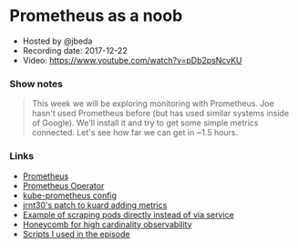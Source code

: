 # Prometheus as a noob

- Hosted by @jbeda
- Recording date: 2017-12-22
- Video: https://www.youtube.com/watch?v=pDb2psNcvKU

### Show notes

> This week we will be exploring monitoring with Prometheus. Joe hasn't used Prometheus before (but has used similar systems inside of Google).  We'll install it and try to get some simple metrics connected.  Let's see how far we can get in ~1.5 hours.

### Links

 - [Prometheus](https://prometheus.io)
 - [Prometheus Operator](https://github.com/coreos/prometheus-operator)
 - [kube-prometheus config](https://github.com/coreos/prometheus-operator/tree/master/contrib/kube-prometheus)
 - [jrnt30's patch to kuard adding metrics](https://github.com/kubernetes-up-and-running/kuard/pull/14)
 - [Example of scraping pods directly instead of via service](https://github.com/prometheus/prometheus/blob/70f3d1e9f95ad6611be2e76fad44f07b0a2579ca/documentation/examples/prometheus-kubernetes.yml#L248)
 - [Honeycomb for high cardinality observability](https://honeycomb.io)
 - [Scripts I used in the episode](https://gist.github.com/jbeda/50ce424c318a1862e5c619ea649f7c53)
